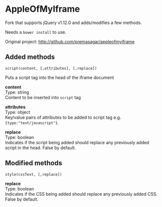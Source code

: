 AppleOfMyIframe
===============

Fork that supports jQuery v1.12.0 and adds/modifies a few methods.

Needs a `bower install` to use.

Original project: http://github.com/premasagar/appleofmyiframe

Added methods
-------------

`script(content, [,attributes], [,replace])`

Puts a script tag into the head of the iframe document  

**content**  
Type: string  
Content to be inserted into `script` tag  

**attributes**  
Type: object  
Key/value pairs of attributes to be added to script tag e.g. `{type:"text/javascript"}`.

**replace**  
Type: boolean  
Indicates if the script being added should replace any previously added script in the head. False by default.  

Modified methods
----------------

`style(cssText, [,replace])`

**replace**  
Type: boolean  
Indicates if the CSS being added should replace any previously added CSS. False by default.  


